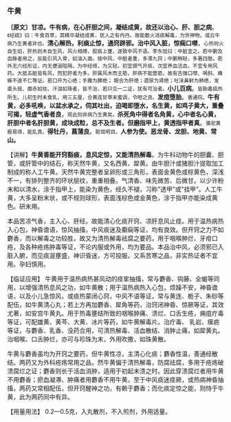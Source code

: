 ### 牛黄

  **〔原文〕甘凉。牛有病，在心肝胆之间，凝结成黄，故还以治心、肝、胆之病**。<small>《经疏》曰：牛食百草，其精华凝结成黄，犹人之有内丹。故能散火消痰解毒，为世神物。或云牛病乃生黄者非也。</small>**清心解热，利痰止惊，通窍辟邪。治中风入脏，惊痫口噤**，<small>心热则火自生焰，肝热则木自生风，风火相搏，胶痰上壅，遂致中风不语。李东垣曰：中脏宜之。若中腑及血脉者用之，反能引风入骨，如油入面。按中风，中脏者重，多滞九窍；中腑稍轻，多著四肢。若外无六经形证，内无便溺阻隔，为中经络，为又轻。初宜顺气开痰，次宜养血活血，不宜专用风药。大抵五脏皆有风，而犯肝者为多。肝属风木而主筋，肝病不能营筋，故有舌强口噤、㖞斜、瘫痪不遂不仁等证。若口开为心绝；手撒为脾绝； 眼合为肝绝；遗尿为肾绝；吐沫鼻鼾为肺绝，发直头摇、面赤如妆、汗涰如珠者，皆不治，若只见一二证，犹有可治者。</small>**小儿百病**。<small>皆胎毒痰热所生。儿初生时未食乳，用三五厘，合黄连甘草末蜜调，令咂之良。</small>**发痘堕胎**。<small>善通窍。</small>**牛有黄，必多吼唤，以盆水承之，伺其吐出，迫喝即堕水，名生黄，如鸡子黄大，重叠可揭，轻虚气香者良**，<small>观此则非病乃生黄矣。</small>**杀死角中得者名角黄，心中者名心黄，肝胆中者名肝胆黄，成块成粒，总不及生者。但磨指甲上，黄透指甲者真**。<small>骆驼黄极易得，能乱真。</small>**得牡丹，菖蒲良**。<small>聪耳明目。</small>**人参为使。恶龙骨、龙胆、地黄、常山。**

  【讲解】**牛黄善能开窍豁痰，息风定惊，又能清热解毒**。为牛科动物牛的胆囊、胆管，或肝管中的结石，称天然牛黄，又名西黄、犀黄。由牛胆汁或猪胆汁提取加工制成的称人工牛黄。天然牛黄完整者呈卵形或三角形，表面金黄色或棕黄色，深浅不一，有排列整齐的环状层纹，重重相叠。气清香、味先微苦、后微甘。以少许粉末和以清水，涂于指甲上，能染为黄色，经久不褪，习称"透甲”或"挂甲”。人工牛黄，大多呈粉末状，或不规则球形，表面浅棕色或金黄色，涂于指甲亦能染成黄色。研末用。

  本品苦凉气香，主入心、肝经。故能清心化痰开窍、凉肝息风止痉。用于温热病热入心包，神昏谵语，惊风抽搐，中风痰迷及癫痫等证，均有良效。但开窍之力不如麝香，而以解毒之功较胜，故又为清热解毒祛腐之要药，用于咽喉肿烂、牙疳口疮，及各种疮疡肿毒等证，不论内服或外用，均为要品。本品治中风，必须邪已入脏入腑，而见痰涎壅盛，神识昏迷，方可投服。又系苦寒之品，非实热证者不宜用。孕妇慎用。

  【临证应用】 牛黄用于温热病热甚风动的痉挛抽搐，常与麝香、钩藤、全蝎等同用，以增强清热息风之功，如牛黄散；用于温热病热入心包，烦躁不安，神昏谵语，以及小儿急惊风，或痰热蒙闭心窍，中风不语等证，常与黄连、栀子、朱砂等配伍，如牛黄清心丸；若上方再加麝香、犀角等药，治窍闭神昏、惊厥等证，其效尤著，如安宫牛黄丸。用于热毒壅结所致的咽喉肿痛、溃烂、口舌生疮，痈疽疔毒等证，可配雄黄、黄芩、大黄、冰片等药，如牛黄解毒片。治疔毒、 乳岩、瘰疬等证，与麝香、乳香、没药合用，可清热解毒、活血散结、消肿止痛，如犀黄丸。治咽喉、口舌肿烂，亦可与珍珠为末，外用吹撒，如珠黄散。

  牛黄与麝香虽均为开窍之要药，但牛黄性凉，主清心化痰；麝香性温，善通经散结。两药又为外科疮疡常用之品，然牛黄偏于清热解毒，防腐祛腐，多用于疮疡破溃腐烂之证；麝香则长于活血消肿，适用于初起未溃之时。因此穿溃腐烂者用牛黄不用麝香；瘀血凝滞、肿痛者用麝香不用牛黄。至于中风痰迷痉厥，或热病神昏抽搐，两药又常相配伍，但开窍醒神之功，有赖于麝香；而化痰定惊之能，则恃于牛黄，此为两药同中有异。

  【用量用法】 0.2—0.5克，入丸散剂，不入煎剂，外用适量。
